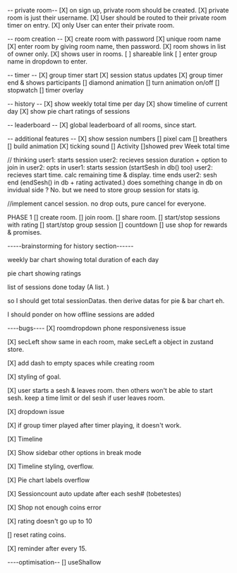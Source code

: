 -- private room--
[X] on sign up, private room should be created.
[X] private room is just their username.
[X] User should be routed to their private room timer on entry.
[X] only User can enter their private room.

-- room creation -- 
[X] create room with password
[X] unique room name
[X] enter room by giving room name, then password. 
[X] room shows in list of owner only. 
[X] shows user in rooms.
[ ] shareable link
[ ] enter group name in dropdown to enter. 


-- timer -- 
[X] group timer start 
[X] session status updates 
[X] group timer end & shows participants
[] diamond animation
[] turn animation on/off
[] stopwatch
[] timer overlay
 

-- history --
[X] show weekly total time per day
[X] show timeline of current day
[X] show  pie chart ratings of sessions  


-- leaderboard --
[X] global leaderboard of all rooms, since start. 


-- additional features --
[X] show session numbers
[] pixel cam
[] breathers 
[] build animation
[X] ticking sound
[] Activity
[]showed prev Week total time


 // thinking
 user1: starts session 
 user2: recieves session duration + option to join in
 user2: opts in
 user1: starts session (startSesh in db() too)
 user2: recieves start time. calc remaining time & display. 
 time ends
 user2: sesh end (endSesh() in db + rating activated.)
    does something change in db on invidual side ? No. 
    but we need to store group session for stats ig. 

//implement cancel session. no drop outs, pure cancel for everyone.

PHASE 1 
[] create room.
[] join room.
[] share room. 
[] start/stop sessions with rating
[] start/stop group session 
[] countdown
[] use shop for rewards & promises.



-----brainstorming for history section------

weekly bar chart showing total duration of each day 

pie chart showing ratings

list of sessions done today (A list. )

so I should get total sessionDatas. then derive datas for pie & bar chart eh. 

I should ponder on how offline sessions are added




----bugs---- 
[X] roomdropdown phone responsiveness issue 

[X] secLeft show same in each room, make secLeft a object in zustand store. 

[X] add dash to empty spaces while creating room

[X] styling of goal. 

[X] user starts a sesh & leaves room. then others won't be able to start sesh. keep a time limit or del sesh if user leaves room.

[X] dropdown issue

[X] if group timer played after timer playing, it doesn't work. 

[X] Timeline

[X] Show sidebar other options in break mode

[X] Timeline styling, overflow. 

[X] Pie chart labels overflow

[X] Sessioncount auto update after each sesh#  (tobetestes)

[X] Shop not enough coins error

[X] rating doesn't go up to 10

[] reset rating coins. 

[X] reminder after every 15.


----optimisation--
[] useShallow 